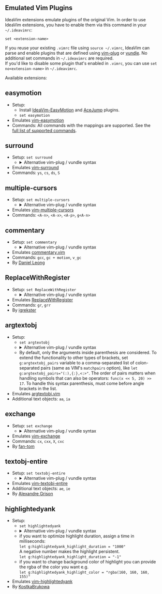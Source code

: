 Emulated Vim Plugins
--------------------

IdeaVim extensions emulate plugins of the original Vim. In order to use
IdeaVim extensions, you have to enable them via this command in your `~/.ideavimrc`:

```
set <extension-name>
```

If you reuse your existing `.vimrc` file using `source ~/.vimrc`, IdeaVim can parse and enable plugins that are defined
using [vim-plug](https://github.com/junegunn/vim-plug) or [vundle](https://github.com/VundleVim/Vundle.vim).
No additional set commands in `~/.ideavimrc` are required.  
If you'd like to disable some plugin that's enabled in `.vimrc`, you can use `set no<extension-name>`
in `~/.ideavimrc`.

Available extensions:

##  easymotion

* Setup:  
    * Install [IdeaVim-EasyMotion](https://plugins.jetbrains.com/plugin/13360-ideavim-easymotion/)
    and [AceJump](https://plugins.jetbrains.com/plugin/7086-acejump/) plugins.
    * `set easymotion`
* Emulates [vim-easymotion](https://github.com/easymotion/vim-easymotion)
* Commands: All commands with the mappings are supported. See the [full list of supported commands](https://github.com/AlexPl292/IdeaVim-EasyMotion#supported-commands).

##  surround

* Setup: `set surround`
    * <details>
      <summary>Alternative vim-plug / vundle syntax</summary>
      <code>Plug 'https://github.com/tpope/vim-surround'</code>
      <br/>
      <code>Plug 'tpope/vim-surround'</code>
      <br/>
      <code>Plug 'vim-surround'</code>
      <br/>
      <code>Plug 'https://www.vim.org/scripts/script.php?script_id=1697'</code>
      </details>
* Emulates [vim-surround](https://github.com/tpope/vim-surround)
* Commands: `ys`, `cs`, `ds`, `S`

## multiple-cursors

* Setup: `set multiple-cursors`
    * <details>
      <summary>Alternative vim-plug / vundle syntax</summary>
      <code>Plug 'https://github.com/terryma/vim-multiple-cursors'</code>
      <br/>
      <code>Plug 'terryma/vim-multiple-cursors'</code>
      <br/>
      <code>Plug 'vim-multiple-cursors'</code>
      </details>
* Emulates [vim-multiple-cursors](https://github.com/terryma/vim-multiple-cursors)
* Commands: `<A-n>`, `<A-x>`, `<A-p>`, `g<A-n>`

## commentary

* Setup: `set commentary`
    * <details>
      <summary>Alternative vim-plug / vundle syntax</summary>
      <code>Plug 'https://github.com/tpope/vim-commentary'</code>
      <br/>
      <code>Plug 'tpope/vim-commentary'</code>
      <br/>
      <code>Plug 'vim-commentary'</code>
      <br/>
      <code>Plug 'https://www.vim.org/scripts/script.php?script_id=3695'</code>
      <br/>
      <code>Plug 'tomtom/tcomment_vim'</code>
      <br/>
      <code>Plug 'tcomment_vim'</code>
      <br/>
      <code>Plug 'https://www.vim.org/scripts/script.php?script_id=1173'</code>
      </details>
* Emulates [commentary.vim](https://github.com/tpope/vim-commentary)
* Commands: `gcc`, `gc + motion`, `v_gc`
* By [Daniel Leong](https://github.com/dhleong)

## ReplaceWithRegister

* Setup: `set ReplaceWithRegister`
    * <details>
      <summary>Alternative vim-plug / vundle syntax</summary>
      <code>Plug 'https://github.com/vim-scripts/ReplaceWithRegister'</code>
      <br/>
      <code>Plug 'vim-scripts/ReplaceWithRegister'</code>
      <br/>
      <code>Plug 'ReplaceWithRegister'</code>
      <br/>
      <code>Plug 'https://github.com/inkarkat/vim-ReplaceWithRegister'</code>
      <br/>
      <code>Plug 'inkarkat/vim-ReplaceWithRegister'</code>
      <br/>
      <code>Plug 'vim-ReplaceWithRegister'</code>
      <br/>
      <code>Plug 'https://www.vim.org/scripts/script.php?script_id=2703'</code>
      </details>
* Emulates [ReplaceWithRegister](https://github.com/vim-scripts/ReplaceWithRegister)
* Commands: `gr`, `grr`
* By [igrekster](https://github.com/igrekster)

## argtextobj

* Setup:
    * `set argtextobj`
    * <details>
      <summary>Alternative vim-plug / vundle syntax</summary>
      <code>Plug 'https://github.com/vim-scripts/argtextobj.vim'</code>
      <br/>
      <code>Plug 'vim-scripts/argtextobj.vim'</code>
      <br/>
      <code>Plug 'argtextobj.vim'</code>
      <br/>
      <code>Plug 'https://www.vim.org/scripts/script.php?script_id=2699'</code>
      </details>
    * By default, only the arguments inside parenthesis are considered. To extend the functionality
      to other types of brackets, set `g:argtextobj_pairs` variable to a comma-separated
      list of colon-separated pairs (same as VIM's `matchpairs` option), like
      `let g:argtextobj_pairs="(:),{:},<:>"`. The order of pairs matters when
      handling symbols that can also be operators: `func(x << 5, 20) >> 17`. To handle
      this syntax parenthesis, must come before angle brackets in the list.
* Emulates [argtextobj.vim](https://www.vim.org/scripts/script.php?script_id=2699)
* Additional text objects: `aa`, `ia`

## exchange

* Setup: `set exchange`
    * <details>
      <summary>Alternative vim-plug / vundle syntax</summary>
      <code>Plug 'https://github.com/tommcdo/vim-exchange'</code>
      <br/>
      <code>Plug 'tommcdo/vim-exchange'</code>
      <br/>
      <code>Plug 'vim-exchange'</code>
      </details>
* Emulates [vim-exchange](https://github.com/tommcdo/vim-exchange)
* Commands: `cx`, `cxx`, `X`, `cxc`
* By [fan-tom](https://github.com/fan-tom)

## textobj-entire

* Setup: `set textobj-entire`
    * <details>
      <summary>Alternative vim-plug / vundle syntax</summary>
      <code>Plug 'https://github.com/kana/vim-textobj-entire'</code>
      <br/>
      <code>Plug 'kana/vim-textobj-entire'</code>
      <br/>
      <code>Plug 'vim-textobj-entire'</code>
      <br/>
      <code>Plug 'https://www.vim.org/scripts/script.php?script_id=2610'</code>
      </details>
* Emulates [vim-textobj-entire](https://github.com/kana/vim-textobj-entire)
* Additional text objects: `ae`, `ie`
* By [Alexandre Grison](https://github.com/agrison)

## highlightedyank

* Setup: 
    * `set highlightedyank`
    * <details>
      <summary>Alternative vim-plug / vundle syntax</summary>
      <code>Plug 'https://github.com/machakann/vim-highlightedyank'</code>
      <br/>
      <code>Plug 'machakann/vim-highlightedyank'</code>
      <br/>
      <code>Plug 'vim-highlightedyank'</code>
      </details>
    * if you want to optimize highlight duration, assign a time in milliseconds:  
       `let g:highlightedyank_highlight_duration = "1000"`  
       A negative number makes the highlight persistent.  
       `let g:highlightedyank_highlight_duration = "-1"`
     * if you want to change background color of highlight you can provide the rgba of the color you want e.g.  
       `let g:highlightedyank_highlight_color = "rgba(160, 160, 160, 155)"`
* Emulates [vim-highlightedyank](https://github.com/machakann/vim-highlightedyank)
* By [KostkaBrukowa](https://github.com/KostkaBrukowa)
